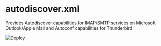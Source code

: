 # autodiscover.xml
Provides Autodiscover capabilities for IMAP/SMTP services on Microsoft Outlook/Apple Mail and Autoconf capabilities for Thunderbird

[![Deploy](https://www.herokucdn.com/deploy/button.png)](https://heroku.com/deploy)
